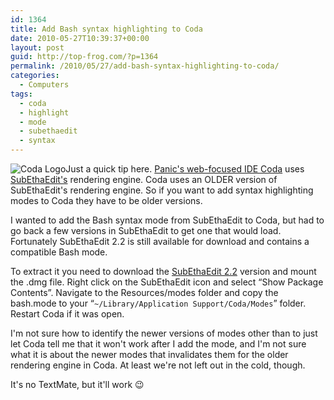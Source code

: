 ```yaml
---
id: 1364
title: Add Bash syntax highlighting to Coda
date: 2010-05-27T10:39:37+00:00
layout: post
guid: http://top-frog.com/?p=1364
permalink: /2010/05/27/add-bash-syntax-highlighting-to-coda/
categories:
  - Computers
tags:
  - coda
  - highlight
  - mode
  - subethaedit
  - syntax
---
```

<img class="floatright" src="https://i0.wp.com/top-frog.com/wp-content/uploads/2010/05/articles/coda-icon.png" alt="Coda Logo" data-recalc-dims="1" />Just a quick tip here. [Panic's web-focused IDE Coda](http://panic.com/coda/) uses [SubEthaEdit's](http://www.codingmonkeys.de/subethaedit/) rendering engine. Coda uses an OLDER version of SubEthaEdit's rendering engine. So if you want to add syntax highlighting modes to Coda they have to be older versions. 

I wanted to add the Bash syntax mode from SubEthaEdit to Coda, but had to go back a few versions in SubEthaEdit to get one that would load. Fortunately SubEthaEdit 2.2 is still available for download and contains a compatible Bash mode.

To extract it you need to download the [SubEthaEdit 2.2](http://www.codingmonkeys.de/subethaedit/old/SubEthaEdit-2.2.dmg) version and mount the .dmg file. Right click on the SubEthaEdit icon and select &#8220;Show Package Contents&#8221;. Navigate to the Resources/modes folder and copy the bash.mode to your &#8220;`~/Library/Application Support/Coda/Modes`&#8221; folder. Restart Coda if it was open.

I'm not sure how to identify the newer versions of modes other than to just let Coda tell me that it won't work after I add the mode, and I'm not sure what it is about the newer modes that invalidates them for the older rendering engine in Coda. At least we're not left out in the cold, though.

It's no TextMate, but it'll work 😉